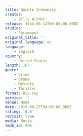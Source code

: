 ```yaml
---
title: Double Indemnity
creator:
    - Billy Wilder
release: 1944-06-14T00:00:00.000Z
studios:
    - Paramount
original_title: ''
original_language: en
language:
    - English
country:
    - United States
length: 107
genre:
    - Crime
    - Drama
    - Mystery
    - Thriller
format: Blu-ray
service: ''
venue: Home
date: 2019-09-27T04:00:00.000Z
rating: '4.5'
revisit: true
media: Movie
tmdb_id: 996
---
```



